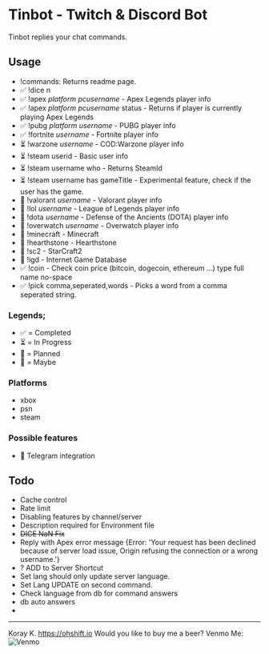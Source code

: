 # Tinbot - Twitch & Discord Bot
Tinbot replies your chat commands.


## Usage

- !commands: Returns readme page.
- ✅ !dice n
- ✅ !apex _platform_ _pcusername_ - Apex Legends player info
- ✅ !apex _platform_ _pcusername_ status - Returns if player is currently playing Apex Legends
- ✅ !pubg _platform_ _username_ - PUBG player info
- ✅ !fortnite _username_ - Fortnite player info 
- ⏳ !warzone _username_ - COD:Warzone player info
- ⏳ !steam userid - Basic user info
- ⏳ !steam username who - Returns SteamId
- ⏳ !steam username has gameTitle - Experimental feature, check if the user has the game.
- 🧭 !valorant _username_ - Valorant player info
- 🧭 !lol _username_ - League of Legends player info
- 🧭 !dota _username_ - Defense of the Ancients (DOTA) player info
- 🧭 !overwatch _username_ - Overwatch player info
- 🤨 !minecraft - Minecraft
- 🤨 !hearthstone - Hearthstone
- 🤨 !sc2 - StarCraft2
- 🤨 !igd - Internet Game Database
- ✅ !coin - Check coin price (bitcoin, dogecoin, ethereum ...) type full name no-space
- ✅ !pick comma,seperated,words - Picks a word from a comma seperated string.

### Legends;
- ✅ = Completed
- ⏳ = In Progress
- 🧭 = Planned
- 🤨 = Maybe

### Platforms
- xbox
- psn
- steam

### Possible features
- 🤨 Telegram integration

## Todo
- Cache control
- Rate limit
- Disabling features by channel/server
- Description required for Environment file
- ~~DICE NaN Fix~~
- Reply with Apex error message {Error: 'Your request has been declined because of server load issue, Origin refusing the connection or a wrong username.'}
- ? ADD to Server Shortcut
- Set lang should only update server language.
- Set Lang UPDATE on second command.
- Check language from db for command answers
- db auto answers
- 

---

Koray K. https://ohshift.io
Would you like to buy me a beer? Venmo Me:
![Venmo](https://siniradam.github.io/tinbot/assets/img/venmo.png)
